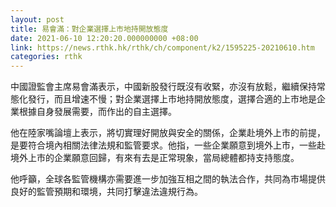 ```yaml
---
layout: post
title: 易會滿：對企業選擇上市地持開放態度
date: 2021-06-10 12:20:20.000000000 +08:00
link: https://news.rthk.hk/rthk/ch/component/k2/1595225-20210610.htm
categories: rthk
---
```


中國證監會主席易會滿表示，中國新股發行既沒有收緊，亦沒有放鬆，繼續保持常態化發行，而且增速不慢；對企業選擇上市地持開放態度，選擇合適的上市地是企業根據自身發展需要，而作出的自主選擇。

他在陸家嘴論壇上表示，將切實理好開放與安全的關係，企業赴境外上市的前提，是要符合境內相關法律法規和監管要求。他指，一些企業願意到境外上市，一些赴境外上市的企業願意回歸，有來有去是正常現象，當局總體都持支持態度。

他呼籲，全球各監管機構亦需要進一步加強互相之間的執法合作，共同為市場提供良好的監管預期和環境，共同打擊違法違規行為。
